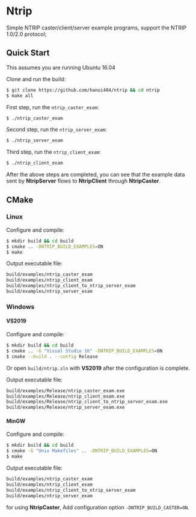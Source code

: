 # Ntrip

Simple NTRIP caster/client/server example programs, support the NTRIP 1.0/2.0 protocol;



## Quick Start

This assumes you are running Ubuntu 16.04

Clone and run the build:

```bash
$ git clone https://github.com/hanoi404/ntrip && cd ntrip
$ make all
```

First step, run the `ntrip_caster_exam`:
```bash
$ ./ntrip_caster_exam
```

Second step, run the `ntrip_server_exam`:
```bash
$ ./ntrip_server_exam
```

Third step, run the `ntrip_client_exam`:
```bash
$ ./ntrip_client_exam
```

After the above steps are completed, you can see that the example data sent by **NtripServer** flows to **NtripClient** through **NtripCaster**.



## CMake

### Linux

Configure and compile:

```bash
$ mkdir build && cd build
$ cmake .. -DNTRIP_BUILD_EXAMPLES=ON
$ make
```

Output executable file:

```bash
build/examples/ntrip_caster_exam
build/examples/ntrip_client_exam
build/examples/ntrip_client_to_ntrip_server_exam
build/examples/ntrip_server_exam
```

### Windows

#### VS2019

Configure and compile:

```bash
$ mkdir build && cd build
$ cmake .. -G "Visual Studio 16" -DNTRIP_BUILD_EXAMPLES=ON
$ cmake --build . --config Release
```

Or open `build/ntrip.sln` with **VS2019** after the configuration is complete.

Output executable file:

```bash
build/examples/Release/ntrip_caster_exam.exe
build/examples/Release/ntrip_client_exam.exe
build/examples/Release/ntrip_client_to_ntrip_server_exam.exe
build/examples/Release/ntrip_server_exam.exe
```

#### MinGW

Configure and compile:

```bash
$ mkdir build && cd build
$ cmake -G "Unix Makefiles" .. -DNTRIP_BUILD_EXAMPLES=ON
$ make
```

Output executable file:

```bash
build/examples/ntrip_caster_exam
build/examples/ntrip_client_exam
build/examples/ntrip_client_to_ntrip_server_exam
build/examples/ntrip_server_exam
```



for using **NtripCaster**, Add configuration option `-DNTRIP_BUILD_CASTER=ON`.

